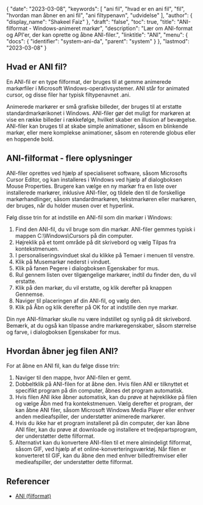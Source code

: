 {
  "date": "2023-03-08",
  "keywords": [
"ani fil",
"hvad er en ani fil",
"fil",
"hvordan man åbner en ani fil",
"ani filtypenavn",
"udvidelse"
],
  "author": {
    "display_name": "Shakeel Faiz"
},
  "draft": "false",
  "toc": true,
  "title": "ANI-filformat - Windows-animeret markør",
  "description": "Lær om ANI-format og API'er, der kan oprette og åbne ANI-filer.",
  "linktitle": "ANI",
  "menu": {
    "docs": {
      "identifier": "system-ani-da",
      "parent": "system"
}
},
  "lastmod": "2023-03-08"
}

## Hvad er ANI fil?

En ANI-fil er en type filformat, der bruges til at gemme animerede markørfiler i Microsoft Windows-operativsystemer. ANI står for animated cursor, og disse filer har typisk filtypenavnet .ani.

Animerede markører er små grafiske billeder, der bruges til at erstatte standardmarkørikonet i Windows. ANI-filer gør det muligt for markøren at vise en række billeder i rækkefølge, hvilket skaber en illusion af bevægelse. ANI-filer kan bruges til at skabe simple animationer, såsom en blinkende markør, eller mere komplekse animationer, såsom en roterende globus eller en hoppende bold.

## ANI-filformat - flere oplysninger

ANI-filer oprettes ved hjælp af specialiseret software, såsom Microsofts Cursor Editor, og kan installeres i Windows ved hjælp af dialogboksen Mouse Properties. Brugere kan vælge en ny markør fra en liste over installerede markører, inklusive ANI-filer, og tildele den til de forskellige markørhandlinger, såsom standardmarkøren, tekstmarkøren eller markøren, der bruges, når du holder musen over et hyperlink.

Følg disse trin for at indstille en ANI-fil som din markør i Windows:

1. Find den ANI-fil, du vil bruge som din markør. ANI-filer gemmes typisk i mappen C:\Windows\Cursors på din computer.
2. Højreklik på et tomt område på dit skrivebord og vælg Tilpas fra kontekstmenuen.
3. I personaliseringsvinduet skal du klikke på Temaer i menuen til venstre.
4. Klik på Musemarkør nederst i vinduet.
5. Klik på fanen Pegere i dialogboksen Egenskaber for mus.
6. Rul gennem listen over tilgængelige markører, indtil du finder den, du vil erstatte.
7. Klik på den markør, du vil erstatte, og klik derefter på knappen Gennemse.
8. Naviger til placeringen af din ANI-fil, og vælg den.
9. Klik på Åbn og klik derefter på OK for at indstille den nye markør.

Din nye ANI-filmarkør skulle nu være indstillet og synlig på dit skrivebord. Bemærk, at du også kan tilpasse andre markøregenskaber, såsom størrelse og farve, i dialogboksen Egenskaber for mus.

## Hvordan åbner jeg filen ANI?

For at åbne en ANI fil, kan du følge disse trin:

1. Naviger til den mappe, hvor ANI-filen er gemt.
2. Dobbeltklik på ANI-filen for at åbne den. Hvis filen ANI er tilknyttet et specifikt program på din computer, åbnes det program automatisk.
3. Hvis filen ANI ikke åbner automatisk, kan du prøve at højreklikke på filen og vælge Åbn med fra kontekstmenuen. Vælg derefter et program, der kan åbne ANI filer, såsom Microsoft Windows Media Player eller enhver anden medieafspiller, der understøtter animerede markører.
4. Hvis du ikke har et program installeret på din computer, der kan åbne ANI filer, kan du prøve at downloade og installere et tredjepartsprogram, der understøtter dette filformat.
5. Alternativt kan du konvertere ANI-filen til et mere almindeligt filformat, såsom GIF, ved hjælp af et online-konverteringsværktøj. Når filen er konverteret til GIF, kan du åbne den med enhver billedfremviser eller medieafspiller, der understøtter dette filformat.

## Referencer
* [ANI (filformat)](https://en.wikipedia.org/wiki/ANI_(filformat))


